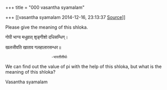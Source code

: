 +++
title = "000 vasantha syamalam"

+++
[[vasantha syamalam	2014-12-16, 23:13:37 [Source](https://groups.google.com/g/samskrita/c/n3ACB9Zr6iA)]]



Please give the meaning of this shloka.

  

गोपी भाग्य मधुव्रात् शृङ्गीशो दधिसन्धिग्।

खलजीवति खाताव गलहालारसन्धर॥    

                        -भारतीतीर्थः

We can find out the value of pi with the help of this shloka, but what is the meaning of this shloka?

  

Vasantha syamalam

  

